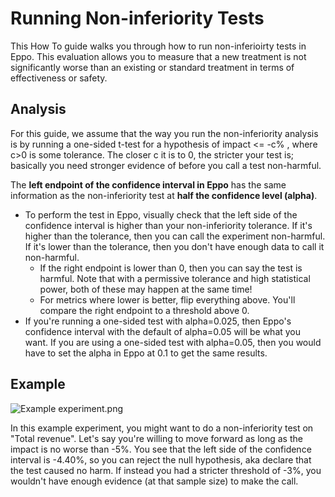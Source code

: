 # Running Non-inferiority Tests

This How To guide walks you through how to run non-inferioirty tests in Eppo. This evaluation allows you to measure that a new treatment is not significantly worse than an existing or standard treatment in terms of effectiveness or safety.

## Analysis

For this guide, we assume that the way you run the non-inferiority analysis is by running a one-sided t-test for a hypothesis of impact <= -c% , where c>0 is some tolerance. The closer c it is to 0, the stricter your test is; basically you need stronger evidence of before you call a test non-harmful.

The **left endpoint of the confidence interval in Eppo** has the same information as the non-inferiority test at **half the confidence level (alpha)**.
- To perform the test in Eppo, visually check that the left side of the confidence interval is higher than your non-inferiority tolerance. If it's higher than the tolerance, then you can call the experiment non-harmful. If it's lower than the tolerance, then you don't have enough data to call it non-harmful.
  - If the right endpoint is lower than 0, then you can say the test is harmful. Note that with a permissive tolerance and high statistical power, both of these may happen at the same time!
  - For metrics where lower is better, flip everything above. You'll compare the right endpoint to a threshold above 0.
- If you're running a one-sided test with alpha=0.025, then Eppo's confidence interval with the default of alpha=0.05 will be what you want. If you are using a one-sided test with alpha=0.05, then you would have to set the alpha in Eppo at 0.1 to get the same results.

## Example

![Example experiment.png](/img/how-tos/Example-experiment.png)

In this example experiment, you might want to do a non-inferiority test on "Total revenue". Let's say you're willing to move forward as long as the impact is no worse than -5%. You see that the left side of the confidence interval is -4.40%, so you can reject the null hypothesis, aka declare that the test caused no harm. If instead you had a stricter threshold of -3%, you wouldn't have enough evidence (at that sample size) to make the call.